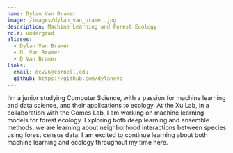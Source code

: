 ```yaml
---
name: Dylan Van Bramer
image: /images/dylan_van_bramer.jpg
description: Machine Learning and Forest Ecology
role: undergrad
aliases: 
  - Dylan Van Bramer
  - D. Van Bramer
  - D Van Bramer
links:
  email: dcv26@cornell.edu 
  github: https://github.com/dylancvb
---
```

I’m a junior studying Computer Science, with a passion for machine learning and data science, and their applications to ecology. At the Xu Lab, in a collaboration with the Gomes Lab, I am working on machine learning models for forest ecology. Exploring both deep learning and ensemble methods, we are learning about neighborhood interactions between species using forest census data. I am excited to continue learning about both machine learning and ecology throughout my time here.
